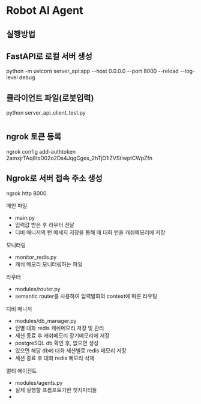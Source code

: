 # Robot AI Agent


## 실행방법 ##
## FastAPI로 로컬 서버 생성
python -m uvicorn server_api:app --host 0.0.0.0 --port 8000 --reload --log-level debug

## 클라이언트 파일(로봇입력)
python server_api_client_test.py

# ######################







## ngrok 토큰 등록
ngrok config add-authtoken 2amxjrTAq8tsD02o2Ds4JqgCges_2hTjD1iZVStiwptCWpZfn

## Ngrok로 서버 접속 주소 생성 
ngrok http 8000

메인 파일
- main.py
- 입력값 받은 후 라우터 전달
- 디비 매니저의 턴 메세지 저장을 통해 매 대화 턴을 캐쉬메모리에 저장

모니터링
- monitor_redis.py
- 캐쉬 메모리 모니터링하는 파일

라우터
- modules/router.py
- semantic router를 사용하여 입력발화의 context에 따른 라우팅

디비 매니저
- modules/db_manager.py
- 턴별 대화 redis 캐쉬메모리 저장 및 관리
- 세션 종료 후 캐쉬메모리 장기메모리에 저장 
- postgreSQL db 확인 후, 없으면 생성
- 있으면 해당 db에 대화 세션별로 redis 메모리 저장
- 세션 종료 후 대화 redis 메모리 삭제

멀티 에이전트 
- modules/agents.py
- 실제 실행할 프롬프트기반 챗지피티들
-
